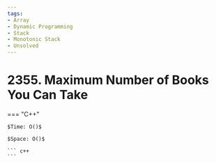 ```yaml
---
tags:
- Array
- Dynamic Programming
- Stack
- Monotonic Stack
- Unsolved
---
```



# 2355. Maximum Number of Books You Can Take

=== "C++"

    $Time: O()$

    $Space: O()$

    ``` c++
    ```